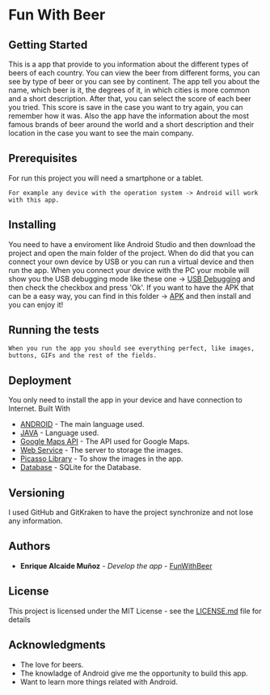 # Fun With Beer

## Getting Started

This is a app that provide to you information about the different types of beers of each country. You can view the beer from different forms, you can see by type of beer or you can see by continent. The app tell you about the name, which beer is it, the degrees of it, in which cities is more common and a short description. After that, you can select the score of each beer you tried. This score is save in the case you want to try again, you can remember how it was. Also the app have the information about the most famous brands of beer around the world and a short description and their location in the case you want to see the main company.

## Prerequisites

For run this project you will need a smartphone or a tablet.

```For example any device with the operation system -> Android will work with this app.```

## Installing

You need to have a enviroment like Android Studio and then download the project and open the main folder of the project. 
When do did that you can connect your own device by USB or you can run a virtual device and then run the app. 
When you connect your device with the PC your mobile will show you the USB debugging mode like these one -> [USB Debugging](https://i.stack.imgur.com/yyjkS.jpg) and then check the checkbox and press 'Ok'. If you want to have the APK that can be a easy way, you can find in this folder -> [APK](https://github.com/Enrique92/FunWithBeer/blob/master/app/release/FunWithBeer.apk) and then install and you can enjoy it!

## Running the tests

```When you run the app you should see everything perfect, like images, buttons, GIFs and the rest of the fields.```

## Deployment

You only need to install the app in your device and have connection to Internet.
Built With

* [ANDROID](https://www.android.com/) - The main language used.
* [JAVA](https://www.java.com/en/) - Language used.
* [Google Maps API](https://cloud.google.com/maps-platform/?hl=en) - The API used for Google Maps.
* [Web Service](https://www.000webhost.com/) - The server to storage the images.
* [Picasso Library](http://square.github.io/picasso/) - To show the images in the app.
* [Database](https://www.sqlite.org/index.html) - SQLite for the Database.

## Versioning

I used GitHub and GitKraken to have the project synchronize and not lose any information.

## Authors

* **Enrique Alcaide Muñoz** - *Develop the app* - [FunWithBeer](https://github.com/Enrique92/FunWithBeer)

## License

This project is licensed under the MIT License - see the [LICENSE.md](LICENSE.md) file for details

## Acknowledgments

* The love for beers.
* The knowladge of Android give me the opportunity to build this app.
* Want to learn more things related with Android.
